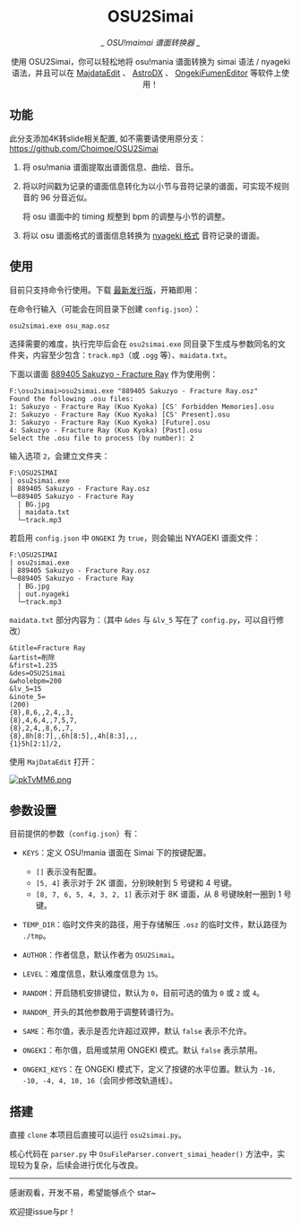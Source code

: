 <div align="center">

# OSU2Simai

*_ OSU!maimai 谱面转换器 _*

使用 OSU2Simai，你可以轻松地将 osu!mania 谱面转换为 simai 语法 / nyageki
语法，并且可以在 [MajdataEdit](https://github.com/LingFeng-bbben/MajdataEdit) 、 [AstroDX](https://github.com/2394425147/astrodx) 、 [OngekiFumenEditor](https://github.com/NyagekiFumenProject/OngekiFumenEditor)
等软件上使用！

</div>

## 功能

此分支添加4K转slide相关配置, 如不需要请使用原分支：https://github.com/Choimoe/OSU2Simai

1. 将 osu!mania 谱面提取出谱面信息、曲绘、音乐。

2. 将以时间戳为记录的谱面信息转化为以小节与音符记录的谱面，可实现不规则音的 96 分音近似。

   将 osu 谱面中的 timing 规整到 bpm 的调整与小节的调整。

3. 将以 osu 谱面格式的谱面信息转换为 [nyageki 格式](https://github.com/NyagekiFumenProject/OngekiFumenEditor) 音符记录的谱面。

## 使用

目前只支持命令行使用。下载 [最新发行版](https://github.com/Choimoe/OSU2Simai/releases/latest)，开箱即用：

在命令行输入（可能会在同目录下创建 `config.json`）：

```cmd
osu2simai.exe osu_map.osz
```

选择需要的难度，执行完毕后会在 `osu2simai.exe` 同目录下生成与参数同名的文件夹，内容至少包含：`track.mp3`（或 `.ogg`
等）、`maidata.txt`。

下面以谱面 [889405 Sakuzyo - Fracture Ray](https://osu.ppy.sh/beatmapsets/889405#mania/1858949) 作为使用例：

```
F:\osu2simai>osu2simai.exe "889405 Sakuzyo - Fracture Ray.osz"
Found the following .osu files:
1: Sakuzyo - Fracture Ray (Kuo Kyoka) [CS' Forbidden Memories].osu
2: Sakuzyo - Fracture Ray (Kuo Kyoka) [CS' Present].osu
3: Sakuzyo - Fracture Ray (Kuo Kyoka) [Future].osu
4: Sakuzyo - Fracture Ray (Kuo Kyoka) [Past].osu
Select the .osu file to process (by number): 2
```

输入选项 `2`，会建立文件夹：

```
F:\OSU2SIMAI
| osu2simai.exe
| 889405 Sakuzyo - Fracture Ray.osz
└─889405 Sakuzyo - Fracture Ray
  | BG.jpg
  | maidata.txt
  └─track.mp3
```

若启用 `config.json` 中 `ONGEKI` 为 `true`，则会输出 NYAGEKI 谱面文件：

```
F:\OSU2SIMAI
| osu2simai.exe
| 889405 Sakuzyo - Fracture Ray.osz
└─889405 Sakuzyo - Fracture Ray
  | BG.jpg
  | out.nyageki
  └─track.mp3
```

`maidata.txt` 部分内容为：（其中 `&des` 与 `&lv_5` 写在了 `config.py`，可以自行修改）

```
&title=Fracture Ray
&artist=削除
&first=1.235
&des=OSU2Simai
&wholebpm=200
&lv_5=15
&inote_5=
(200)
{8},8,6,,2,4,,3,
{8},4,6,4,,7,5,7,
{8},2,4,,8,6,,7,
{8},8h[8:7],,6h[8:5],,4h[8:3],,,
{1}5h[2:1]/2,
```

使用 `MajDataEdit` 打开：

[![pkTvMM6.png](https://s21.ax1x.com/2024/07/21/pkTvMM6.png)](https://imgse.com/i/pkTvMM6)

## 参数设置

目前提供的参数（`config.json`）有：

- `KEYS`：定义 OSU!mania 谱面在 Simai 下的按键配置。
    - `[]` 表示没有配置。
    - `[5, 4]` 表示对于 2K 谱面，分别映射到 5 号键和 4 号键。
    - `[8, 7, 6, 5, 4, 3, 2, 1]` 表示对于 8K 谱面，从 8 号键映射一圈到 1 号键。

- `TEMP_DIR`：临时文件夹的路径，用于存储解压 `.osz` 的临时文件，默认路径为 `./tmp`。

- `AUTHOR`：作者信息，默认作者为 `OSU2Simai`。

- `LEVEL`：难度信息，默认难度信息为 `15`。

- `RANDOM`：开启随机安排键位，默认为 `0`，目前可选的值为 `0` 或 `2` 或 `4`。

- `RANDOM_` 开头的其他参数用于调整转谱行为。

- `SAME`：布尔值，表示是否允许超过双押，默认 `false` 表示不允许。

- `ONGEKI`：布尔值，启用或禁用 ONGEKI 模式。默认 `false` 表示禁用。

- `ONGEKI_KEYS`：在 ONGEKI 模式下，定义了按键的水平位置。默认为 `-16, -10, -4, 4, 10, 16`（会同步修改轨道线）。

## 搭建

直接 `clone` 本项目后直接可以运行 `osu2simai.py`。

核心代码在 `parser.py` 中 `OsuFileParser.convert_simai_header()` 方法中，实现较为复杂，后续会进行优化与改良。

--------------------

感谢观看，开发不易，希望能够点个 star~

欢迎提issue与pr！